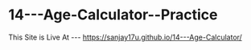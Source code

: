 # 14---Age-Calculator--Practice

This Site is Live At --- https://sanjay17u.github.io/14---Age-Calculator/
